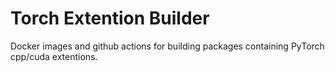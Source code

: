 # Torch Extention Builder
Docker images and github actions for building packages containing PyTorch cpp/cuda extentions.
